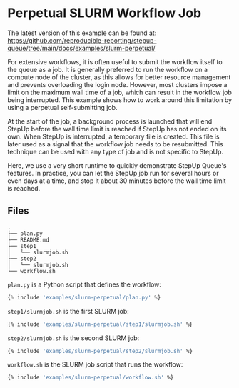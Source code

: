 # Perpetual SLURM Workflow Job

The latest version of this example can be found at:
<https://github.com/reproducible-reporting/stepup-queue/tree/main/docs/examples/slurm-perpetual/>

For extensive workflows, it is often useful to submit the workflow itself to the queue as a job.
It is generally preferred to run the workflow on a compute node of the cluster,
as this allows for better resource management and prevents overloading the login node.
However, most clusters impose a limit on the maximum wall time of a job,
which can result in the workflow job being interrupted.
This example shows how to work around this limitation by using a perpetual self-submitting job.

At the start of the job, a background process is launched that will end StepUp
before the wall time limit is reached if StepUp has not ended on its own.
When StepUp is interrupted, a temporary file is created.
This file is later used as a signal that the workflow job needs to be resubmitted.
This technique can be used with any type of job and is not specific to StepUp.

Here, we use a very short runtime to quickly demonstrate StepUp Queue's features.
In practice, you can let the StepUp job run for several hours or even days at a time,
and stop it about 30 minutes before the wall time limit is reached.

## Files

```text
.
├── plan.py
├── README.md
├── step1
│   └── slurmjob.sh
├── step2
│   └── slurmjob.sh
└── workflow.sh
```

`plan.py` is a Python script that defines the workflow:

```python
{% include 'examples/slurm-perpetual/plan.py' %}
```

`step1/slurmjob.sh` is the first SLURM job:

```bash
{% include 'examples/slurm-perpetual/step1/slurmjob.sh' %}
```

`step2/slurmjob.sh` is the second SLURM job:

```bash
{% include 'examples/slurm-perpetual/step2/slurmjob.sh' %}
```

`workflow.sh` is the SLURM job script that runs the workflow:

```bash
{% include 'examples/slurm-perpetual/workflow.sh' %}
```
